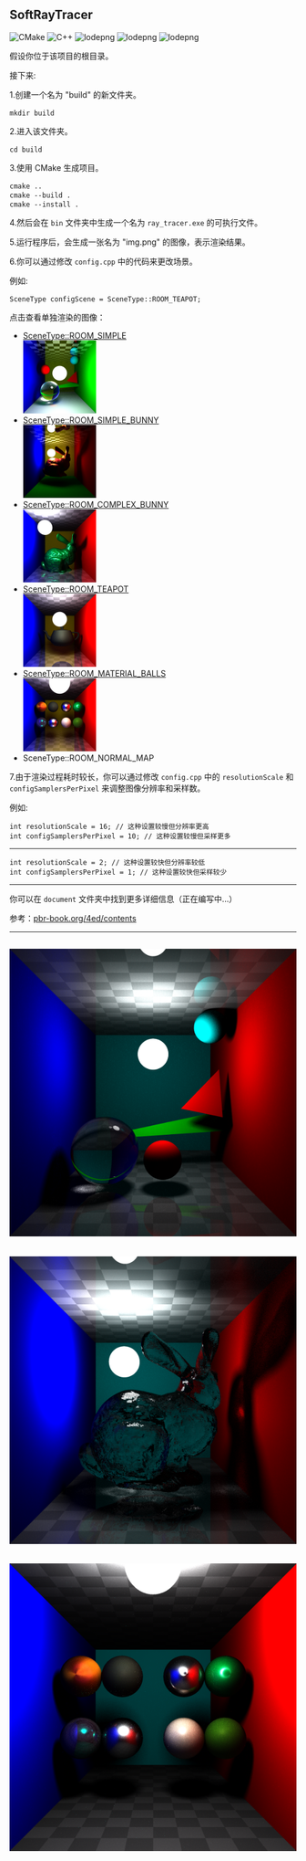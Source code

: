 SoftRayTracer
---

![CMake](https://img.shields.io/badge/CMake-v3.16-green)
![C++](https://img.shields.io/badge/C++-17-green)
![lodepng](https://img.shields.io/badge/lodepng-blue)
![lodepng](https://img.shields.io/badge/assimp-5.4.3-blue)
![lodepng](https://img.shields.io/badge/powitacq-blue)



假设你位于该项目的根目录。

接下来:

1.创建一个名为 "build" 的新文件夹。

```
mkdir build
```

2.进入该文件夹。

```
cd build
```

3.使用 CMake 生成项目。

```
cmake ..
cmake --build .
cmake --install .
```

4.然后会在 `bin` 文件夹中生成一个名为 `ray_tracer.exe` 的可执行文件。

5.运行程序后，会生成一张名为 "img.png" 的图像，表示渲染结果。

6.你可以通过修改 `config.cpp` 中的代码来更改场景。

例如:

    SceneType configScene = SceneType::ROOM_TEAPOT;

点击查看单独渲染的图像：
    
- [SceneType::ROOM_SIMPLE](/document/simple_room.png)  
  [![img](/document/preview/simple_room.png)](/document/simple_room.png)  
- [SceneType::ROOM_SIMPLE_BUNNY](/document/simple_room_bunny.png)    
  [![img](/document/preview/simple_room_bunny.png)](/document/simple_room_bunny.png)  
- [SceneType::ROOM_COMPLEX_BUNNY](/document/complex_room_bunny.png)  
  [![img](/document/preview/complex_room_bunny.png)](/document/complex_room_bunny.png)  
- [SceneType::ROOM_TEAPOT](/document/room_teapot.png)  
  [![img](/document/preview/room_teapot.png)](/document/room_teapot.png)  
- [SceneType::ROOM_MATERIAL_BALLS](/document/room_material_balls.png)  
  [![img](/document/preview/room_material_balls.png)](/document/room_material_balls.png)  
- SceneType::ROOM_NORMAL_MAP



7.由于渲染过程耗时较长，你可以通过修改 `config.cpp` 中的 `resolutionScale` 和 `configSamplersPerPixel` 来调整图像分辨率和采样数。

例如:

    int resolutionScale = 16; // 这种设置较慢但分辨率更高
    int configSamplersPerPixel = 10; // 这种设置较慢但采样更多
---
    int resolutionScale = 2; // 这种设置较快但分辨率较低
    int configSamplersPerPixel = 1; // 这种设置较快但采样较少
---

你可以在 `document` 文件夹中找到更多详细信息（正在编写中...）

参考：[pbr-book.org/4ed/contents](https://pbr-book.org/4ed/contents)

---
![img](document/sample_0.png)
---
![img](document/sample_1.png)
---
![img](document/sample_4.png)
---